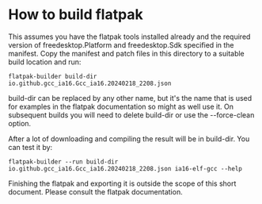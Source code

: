 # How to build flatpak

This assumes you have the flatpak tools installed already and the required version of freedesktop.Platform and freedesktop.Sdk specified in the manifest. Copy the manifest and patch files in this directory to a suitable build location and run:

	flatpak-builder build-dir io.github.gcc_ia16.Gcc_ia16.20240218_2208.json

build-dir can be replaced by any other name, but it's the name that is used for examples in the flatpak documentation so might as well use it. On subsequent builds you will need to delete build-dir or use the --force-clean option.

After a lot of downloading and compiling the result will be in build-dir. You can test it by:

	flatpak-builder --run build-dir io.github.gcc_ia16.Gcc_ia16.20240218_2208.json ia16-elf-gcc --help

Finishing the flatpak and exporting it is outside the scope of this short document. Please consult the flatpak documentation.
